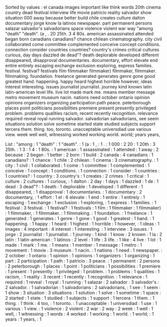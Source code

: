 Sorted by values :
el canada images important like think words 20th cinema country dead festival interview life movie patricio reality salvador show situation 000 away because better build chile creates culture dalton documentary jorge know la latinos newspaper. part permanent persons salazar salvador's salvadorians space violence violent war way "among "death" "death". (a , . 20 25th. 3 4 80s. american assassinated attended began born canadians canadians? chance chilean cinematography. city civil collaborated come committee complemented conceive concept conditions. connection consider countries countries? country's crimes critical cultures curious, day days dazzled de dead"? death deplorable developed different disappeared, disapproval documentaries. documentary, effort elevate end entire entirely escaping exchange exclusion exploring, express families. festival. festival? festivals film filmmaker filmmaker) filmmaker, filmmaker. filmmaking. foundation. freelance generated generates genre gone good greatest hand. happening. happy heard highest horrible however, ideas interest interesting. issues journalist journalist. journey kind known latin latin-american level life. live lot made mark me. means member message metro movement museum nacin. nations need october ontario opinion opinions organizers organizing participation path peace. peterborough places point politicians possibilities premiere present presently privileged problem. problems qualities racism, recent recently recognition. relevance required reveal royal running salvador. salvadorian salvadorians, see seem situations solution solve sometime started state studied subjects support tercera them. thing. too, toronto. unacceptable universdiad use various view. week well well, witnessing worked working world. world; years years, 

List :
"among : 1
"death" : 1
"death". : 1
(a : 1
, : 1
. : 1
000 : 2
20 : 1
20th : 3
25th. : 1
3 : 1
4 : 1
80s. : 1
american : 1
assassinated : 1
attended : 1
away : 2
because : 2
began : 1
better : 2
born : 1
build : 2
canada : 4
canadians : 1
canadians? : 1
chance : 1
chile : 2
chilean : 1
cinema : 3
cinematography. : 1
city : 1
civil : 1
collaborated : 1
come : 1
committee : 1
complemented : 1
conceive : 1
concept : 1
conditions. : 1
connection : 1
consider : 1
countries : 1
countries? : 1
country : 3
country's : 1
creates : 2
crimes : 1
critical : 1
culture : 2
cultures : 1
curious, : 1
dalton : 2
day : 1
days : 1
dazzled : 1
de : 1
dead : 3
dead"? : 1
death : 1
deplorable : 1
developed : 1
different : 1
disappeared, : 1
disapproval : 1
documentaries. : 1
documentary : 2
documentary, : 1
effort : 1
el : 6
elevate : 1
end : 1
entire : 1
entirely : 1
escaping : 1
exchange : 1
exclusion : 1
exploring, : 1
express : 1
families. : 1
festival : 3
festival. : 1
festival? : 1
festivals : 1
film : 1
filmmaker : 1
filmmaker) : 1
filmmaker, : 1
filmmaker. : 1
filmmaking. : 1
foundation. : 1
freelance : 1
generated : 1
generates : 1
genre : 1
gone : 1
good : 1
greatest : 1
hand. : 1
happening. : 1
happy : 1
heard : 1
highest : 1
horrible : 1
however, : 1
ideas : 1
images : 4
important : 4
interest : 1
interesting. : 1
interview : 3
issues : 1
jorge : 2
journalist : 1
journalist. : 1
journey : 1
kind : 1
know : 2
known : 1
la : 2
latin : 1
latin-american : 1
latinos : 2
level : 1
life : 3
life. : 1
like : 4
live : 1
lot : 1
made : 1
mark : 1
me. : 1
means : 1
member : 1
message : 1
metro : 1
movement : 1
movie : 3
museum : 1
nacin. : 1
nations : 1
need : 1
newspaper. : 2
october : 1
ontario : 1
opinion : 1
opinions : 1
organizers : 1
organizing : 1
part : 2
participation : 1
path : 1
patricio : 3
peace. : 1
permanent : 2
persons : 2
peterborough : 1
places : 1
point : 1
politicians : 1
possibilities : 1
premiere : 1
present : 1
presently : 1
privileged : 1
problem. : 1
problems : 1
qualities : 1
racism, : 1
reality : 3
recent : 1
recently : 1
recognition. : 1
relevance : 1
required : 1
reveal : 1
royal : 1
running : 1
salazar : 2
salvador : 3
salvador's : 2
salvador. : 1
salvadorian : 1
salvadorians : 2
salvadorians, : 1
see : 1
seem : 1
show : 3
situation : 3
situations : 1
solution : 1
solve : 1
sometime : 1
space : 2
started : 1
state : 1
studied : 1
subjects : 1
support : 1
tercera : 1
them. : 1
thing. : 1
think : 4
too, : 1
toronto. : 1
unacceptable : 1
universdiad : 1
use : 1
various : 1
view. : 1
violence : 2
violent : 2
war : 2
way : 2
week : 1
well : 1
well, : 1
witnessing : 1
words : 4
worked : 1
working : 1
world. : 1
world; : 1
years : 1
years, : 1
